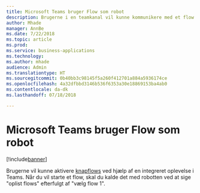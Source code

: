 ```yaml
---
title: Microsoft Teams bruger Flow som robot
description: Brugerne i en teamkanal vil kunne kommunikere med et flow skriftligt blot ved at skrive kommandoer i en kanal for at interagere med den.
author: Mhade
manager: AnnBe
ms.date: 7/22/2018
ms.topic: article
ms.prod: 
ms.service: business-applications
ms.technology: 
ms.author: mhade
audience: Admin
ms.translationtype: HT
ms.sourcegitcommit: 0b40bb3c98145f5a260f412701a884a5936174ce
ms.openlocfilehash: 4a32dfbbd3146b536f6353a30e18869153ba4ab0
ms.contentlocale: da-dk
ms.lasthandoff: 07/18/2018

---
```

# <a name="microsoft-teams-uses-flow-as-a-bot"></a>Microsoft Teams bruger Flow som robot


[!include[banner](../../includes/banner.md)]

Brugerne vil kunne aktivere [knapflows](https://docs.microsoft.com/flow/introduction-to-button-flows) ved hjælp af en integreret oplevelse i Teams. Når du vil starte et flow, skal du kalde det med robotten ved at sige "oplist flows" efterfulgt af "vælg flow 1".

